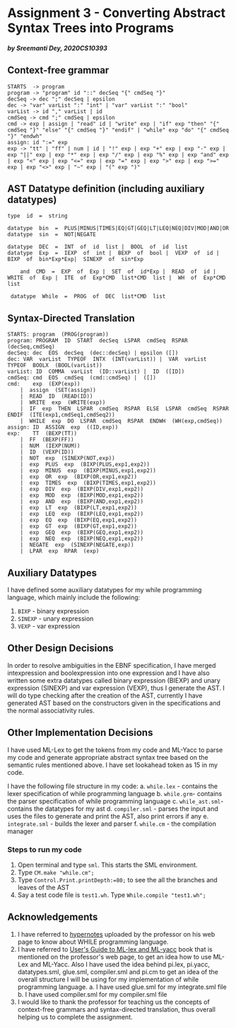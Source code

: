 # Assignment 3 - Converting Abstract Syntax Trees into Programs
##### _by Sreemanti Dey, 2020CS10393_

## Context-free grammar

	STARTS  -> program
	program -> "program" id "::" decSeq "{" cmdSeq "}"
	decSeq -> dec ";" decSeq | epsilon
	dec -> "var" varList ":" "int" | "var" varList ":" "bool"
	varList -> id "," varList | id
	cmdSeq -> cmd ";" cmdSeq | epsilon
	cmd -> exp | assign | "read" id | "write" exp | "if" exp "then" "{" cmdSeq "}" "else" "{" cmdSeq "}" "endif" | "while" exp "do" "{" cmdSeq "}" "endwh"
	assign: id ":=" exp
	exp -> "tt" | "ff" | num | id | "!" exp | exp "+" exp | exp "-" exp | exp "||" exp | exp "*" exp | exp "/" exp | exp "%" exp | exp "and" exp | exp "<" exp | exp "<=" exp | exp "=" exp | exp ">" exp | exp ">=" exp | exp "<>" exp | "~" exp | "(" exp ")"

## AST Datatype definition (including auxiliary datatypes)

	type  id  =  string

	datatype  bin  =  PLUS|MINUS|TIMES|EQ|GT|GEQ|LT|LEQ|NEQ|DIV|MOD|AND|OR
	datatype  sin  =  NOT|NEGATE

	datatype  DEC  =  INT  of  id  list |  BOOL  of  id  list
	datatype  Exp  =  IEXP  of  int |  BEXP  of  bool |  VEXP  of  id | BIXP  of  bin*Exp*Exp|  SINEXP  of  sin*Exp

		and  CMD  =  EXP  of  Exp |  SET  of  id*Exp |  READ  of  id |  WRITE  of  Exp |  ITE  of  Exp*CMD  list*CMD  list |  WH  of  Exp*CMD  list

	 datatype  While  =  PROG  of  DEC  list*CMD  list	

## Syntax-Directed Translation
	
	STARTS: program  (PROG(program))
	program: PROGRAM  ID  START  decSeq  LSPAR  cmdSeq  RSPAR (decSeq,cmdSeq)
	decSeq: dec  EOS  decSeq  (dec::decSeq) | epsilon ([])
	dec: VAR  varList  TYPEOF  INTX  (INT(varList)) |  VAR  varList  TYPEOF  BOOLX  (BOOL(varList))
	varList: ID  COMMA  varList  (ID::varList) |  ID  ([ID])
	cmdSeq: cmd  EOS  cmdSeq  (cmd::cmdSeq) |  ([])
	cmd: 	exp  (EXP(exp)) 
		|  assign  (SET(assign))
		|  READ  ID  (READ(ID))
		|  WRITE  exp  (WRITE(exp))
		|  IF  exp  THEN  LSPAR  cmdSeq  RSPAR  ELSE  LSPAR  cmdSeq  RSPAR  ENDIF  (ITE(exp1,cmdSeq1,cmdSeq2))
		|  WHILE  exp  DO  LSPAR  cmdSeq  RSPAR  ENDWH  (WH(exp,cmdSeq))
	assign: ID  ASSIGN  exp  ((ID,exp))
	exp:	TT  (BEXP(TT))	
		|  FF  (BEXP(FF))
		|  NUM  (IEXP(NUM))
		|  ID  (VEXP(ID))
		|  NOT  exp  (SINEXP(NOT,exp))
		|  exp  PLUS  exp  (BIXP(PLUS,exp1,exp2))
		|  exp  MINUS  exp  (BIXP(MINUS,exp1,exp2))
		|  exp  OR  exp  (BIXP(OR,exp1,exp2))
		|  exp  TIMES  exp  (BIXP(TIMES,exp1,exp2))
		|  exp  DIV  exp  (BIXP(DIV,exp1,exp2))
		|  exp  MOD  exp  (BIXP(MOD,exp1,exp2))
		|  exp  AND  exp  (BIXP(AND,exp1,exp2))
		|  exp  LT  exp  (BIXP(LT,exp1,exp2))
		|  exp  LEQ  exp  (BIXP(LEQ,exp1,exp2))
		|  exp  EQ  exp  (BIXP(EQ,exp1,exp2))
		|  exp  GT  exp  (BIXP(GT,exp1,exp2))
		|  exp  GEQ  exp  (BIXP(GEQ,exp1,exp2))
		|  exp  NEQ  exp  (BIXP(NEQ,exp1,exp2))
		|  NEGATE  exp  (SINEXP(NEGATE,exp))
		|  LPAR  exp  RPAR  (exp)
## Auxiliary Datatypes
I have defined some auxiliary datatypes for my while programming language, which mainly include the following:
1. `BIXP` - binary expression
2. `SINEXP` - unary expression
3. `VEXP` - var expression

## Other Design Decisions
In order to resolve ambiguities in the EBNF specification, I have merged intexpression and boolexpression into one expression and I have also written some extra datatypes called binary expression (BIEXP) and unary expression (SINEXP) and var expression (VEXP), thus I generate the AST. I will do type checking after the creation of the AST, currently I have generated AST based on the constructors given in the specifications and the normal associativity rules.
## Other Implementation Decisions
I have used ML-Lex to get the tokens from my code and ML-Yacc to parse my code and generate appropriate abstract syntax tree based on the semantic rules mentioned above. I have set lookahead token as 15 in my code.

I have the following file structure in my code:
a.  `while.lex` - contains the lexer specification of while programming language 
b. `while.grm`- contains the parser specification of while programming language
c. `while_ast.sml`- contains the datatypes for my ast
d. `compiler.sml` - parses the input and uses the files to generate and print the AST, also print errors if any
e. `integrate.sml` - builds the lexer and parser
f. `while.cm` - the compilation manager 

### Steps to run my code
1. Open terminal and type `sml`. This starts the SML environment.
2. Type `CM.make "while.cm";`
3. Type `Control.Print.printDepth:=80;` to see the all the branches and leaves of the AST
4. Say a test code file is `test1.wh`. Type  `While.compile "test1.wh";`
## Acknowledgements
1. I have referred to [hypernotes](https://www.cse.iitd.ac.in/~sak/courses/pl/pl.pdf) uploaded by the professor on his web page to know about WHILE programming language.
2. I have referred to [User's Guide to ML-lex and ML-yacc](http://rogerprice.org/ug/ug.pdf) book that is mentioned on the professor's web page, to get an idea how to use ML-Lex and ML-Yacc. Also I have used the idea behind pi.lex, pi.yacc, datatypes.sml, glue.sml, compiler.sml and pi.cm to get an idea of the overall structure I will be using for my implementation of while programming language.
a. I have used glue.sml for my integrate.sml file 
b. I have used compiler.sml for my compiler.sml file
3. I would like to thank the professor for teaching us the concepts of context-free grammars and syntax-directed translation, thus overall helping us to complete the assignment.



